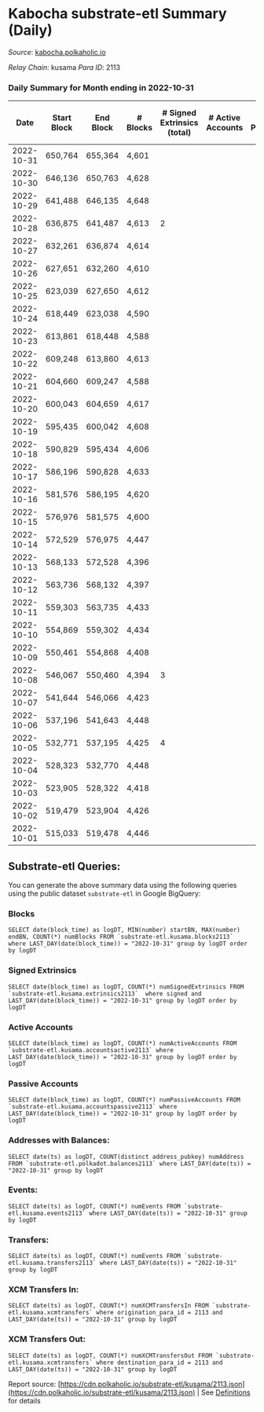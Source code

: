 # Kabocha substrate-etl Summary (Daily)

_Source_: [kabocha.polkaholic.io](https://kabocha.polkaholic.io)

*Relay Chain*: kusama
*Para ID*: 2113



### Daily Summary for Month ending in 2022-10-31


| Date | Start Block | End Block | # Blocks | # Signed Extrinsics (total) | # Active Accounts | # Passive | # New | # Addresses with Balances | # Events | # Transfers | # XCM Transfers In | # XCM Transfers Out | Issues | 
| ---- | ----------- | --------- | -------- | --------------------------- | ----------------- | --------- | ----- | ------------------------- | -------- | ----------- | ------------------ | ------------------- | ------ |
| 2022-10-31 | 650,764 | 655,364 | 4,601 |  |  |  |  | 13,216 | 9,217 |   |   |   |  |
| 2022-10-30 | 646,136 | 650,763 | 4,628 |  |  |  |  | 13,216 | 9,275 |   |   |   |  |
| 2022-10-29 | 641,488 | 646,135 | 4,648 |  |  |  |  |  | 9,311 |   |   |   |  |
| 2022-10-28 | 636,875 | 641,487 | 4,613 | 2 |  |  |  |  | 9,255 |   |   |   |  |
| 2022-10-27 | 632,261 | 636,874 | 4,614 |  |  |  |  | 13,216 | 9,243 |   |   |   |  |
| 2022-10-26 | 627,651 | 632,260 | 4,610 |  |  |  |  |  | 9,235 |   |   |   |  |
| 2022-10-25 | 623,039 | 627,650 | 4,612 |  |  |  |  |  | 9,240 |   |   |   |  |
| 2022-10-24 | 618,449 | 623,038 | 4,590 |  |  |  |  | 13,216 | 9,195 |   |   |   |  |
| 2022-10-23 | 613,861 | 618,448 | 4,588 |  |  |  |  | 13,216 | 9,191 |   |   |   |  |
| 2022-10-22 | 609,248 | 613,860 | 4,613 |  |  |  |  |  | 9,242 |   |   |   |  |
| 2022-10-21 | 604,660 | 609,247 | 4,588 |  |  |  |  | 13,216 | 9,194 |   |   |   |  |
| 2022-10-20 | 600,043 | 604,659 | 4,617 |  |  |  |  |  | 9,249 |   |   |   |  |
| 2022-10-19 | 595,435 | 600,042 | 4,608 |  |  |  |  | 13,216 | 9,232 |   |   |   |  |
| 2022-10-18 | 590,829 | 595,434 | 4,606 |  |  |  |  |  | 9,227 |   |   |   |  |
| 2022-10-17 | 586,196 | 590,828 | 4,633 |  |  |  |  | 13,216 | 9,282 |   |   |   |  |
| 2022-10-16 | 581,576 | 586,195 | 4,620 |  |  |  |  | 13,216 | 9,255 |   |   |   |  |
| 2022-10-15 | 576,976 | 581,575 | 4,600 |  |  |  |  | 13,216 | 9,215 |   |   |   |  |
| 2022-10-14 | 572,529 | 576,975 | 4,447 |  |  |  |  | 13,216 | 8,909 |   |   |   |  |
| 2022-10-13 | 568,133 | 572,528 | 4,396 |  |  |  |  |  | 8,807 |   |   |   |  |
| 2022-10-12 | 563,736 | 568,132 | 4,397 |  |  |  |  | 13,216 | 8,808 |   |   |   |  |
| 2022-10-11 | 559,303 | 563,735 | 4,433 |  |  |  |  | 13,216 | 8,884 |   |   |   |  |
| 2022-10-10 | 554,869 | 559,302 | 4,434 |  |  |  |  | 13,216 | 8,883 |   |   |   |  |
| 2022-10-09 | 550,461 | 554,868 | 4,408 |  |  |  |  | 13,216 | 8,831 |   |   |   |  |
| 2022-10-08 | 546,067 | 550,460 | 4,394 | 3 |  |  |  | 13,216 | 8,811 |   |   |   |  |
| 2022-10-07 | 541,644 | 546,066 | 4,423 |  |  |  |  | 13,216 | 8,861 |   |   |   |  |
| 2022-10-06 | 537,196 | 541,643 | 4,448 |  |  |  |  | 13,216 | 8,911 |   |   |   |  |
| 2022-10-05 | 532,771 | 537,195 | 4,425 | 4 |  |  |  | 13,216 | 8,895 |   |   |   |  |
| 2022-10-04 | 528,323 | 532,770 | 4,448 |  |  |  |  | 13,216 | 8,910 |   |   |   |  |
| 2022-10-03 | 523,905 | 528,322 | 4,418 |  |  |  |  |  | 8,851 |   |   |   |  |
| 2022-10-02 | 519,479 | 523,904 | 4,426 |  |  |  |  |  | 8,867 |   |   |   |  |
| 2022-10-01 | 515,033 | 519,478 | 4,446 |  |  |  |  |  | 8,910 |   |   |   |  |

## Substrate-etl Queries:
You can generate the above summary data using the following queries using the public dataset `substrate-etl` in Google BigQuery:


### Blocks
```
SELECT date(block_time) as logDT, MIN(number) startBN, MAX(number) endBN, COUNT(*) numBlocks FROM `substrate-etl.kusama.blocks2113`  where LAST_DAY(date(block_time)) = "2022-10-31" group by logDT order by logDT
```


### Signed Extrinsics
```
SELECT date(block_time) as logDT, COUNT(*) numSignedExtrinsics FROM `substrate-etl.kusama.extrinsics2113`  where signed and LAST_DAY(date(block_time)) = "2022-10-31" group by logDT order by logDT
```


### Active Accounts
```
SELECT date(block_time) as logDT, COUNT(*) numActiveAccounts FROM `substrate-etl.kusama.accountsactive2113` where LAST_DAY(date(block_time)) = "2022-10-31" group by logDT order by logDT
```


### Passive Accounts
```
SELECT date(block_time) as logDT, COUNT(*) numPassiveAccounts FROM `substrate-etl.kusama.accountspassive2113` where LAST_DAY(date(block_time)) = "2022-10-31" group by logDT order by logDT
```


### Addresses with Balances:
```
SELECT date(ts) as logDT, COUNT(distinct address_pubkey) numAddress FROM `substrate-etl.polkadot.balances2113` where LAST_DAY(date(ts)) = "2022-10-31" group by logDT
```


### Events:
```
SELECT date(ts) as logDT, COUNT(*) numEvents FROM `substrate-etl.kusama.events2113` where LAST_DAY(date(ts)) = "2022-10-31" group by logDT
```


### Transfers:
```
SELECT date(ts) as logDT, COUNT(*) numEvents FROM `substrate-etl.kusama.transfers2113` where LAST_DAY(date(ts)) = "2022-10-31" group by logDT
```


### XCM Transfers In:
```
SELECT date(ts) as logDT, COUNT(*) numXCMTransfersIn FROM `substrate-etl.kusama.xcmtransfers` where origination_para_id = 2113 and LAST_DAY(date(ts)) = "2022-10-31" group by logDT
```


### XCM Transfers Out:
```
SELECT date(ts) as logDT, COUNT(*) numXCMTransfersOut FROM `substrate-etl.kusama.xcmtransfers` where destination_para_id = 2113 and LAST_DAY(date(ts)) = "2022-10-31" group by logDT
```



Report source: [https://cdn.polkaholic.io/substrate-etl/kusama/2113.json](https://cdn.polkaholic.io/substrate-etl/kusama/2113.json) | See [Definitions](/DEFINITIONS.md) for details
